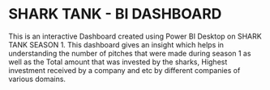 # SHARK TANK - BI DASHBOARD 

This is an interactive Dashboard created using Power BI Desktop on SHARK TANK SEASON 1. This dashboard gives an insight which helps in understanding the number of pitches that were made during season 1 as well as the Total amount that was invested by the sharks, Highest investment received by a company and etc by different companies of various domains.

